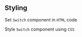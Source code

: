 ##  Styling

Set `Switch` component in  `HTML` code
<snippet id='switch-styling-html'/>

Style `Switch` component using `CSS`
<snippet id='switch-style-css'/>
